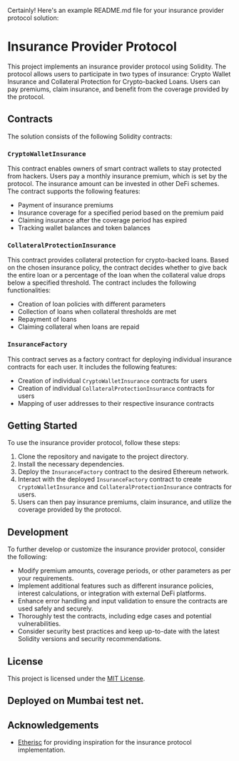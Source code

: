 Certainly! Here's an example README.md file for your insurance provider protocol solution:

# Insurance Provider Protocol

This project implements an insurance provider protocol using Solidity. The protocol allows users to participate in two types of insurance: Crypto Wallet Insurance and Collateral Protection for Crypto-backed Loans. Users can pay premiums, claim insurance, and benefit from the coverage provided by the protocol.

## Contracts

The solution consists of the following Solidity contracts:

### `CryptoWalletInsurance`

This contract enables owners of smart contract wallets to stay protected from hackers. Users pay a monthly insurance premium, which is set by the protocol. The insurance amount can be invested in other DeFi schemes. The contract supports the following features:

- Payment of insurance premiums
- Insurance coverage for a specified period based on the premium paid
- Claiming insurance after the coverage period has expired
- Tracking wallet balances and token balances

### `CollateralProtectionInsurance`

This contract provides collateral protection for crypto-backed loans. Based on the chosen insurance policy, the contract decides whether to give back the entire loan or a percentage of the loan when the collateral value drops below a specified threshold. The contract includes the following functionalities:

- Creation of loan policies with different parameters
- Collection of loans when collateral thresholds are met
- Repayment of loans
- Claiming collateral when loans are repaid

### `InsuranceFactory`

This contract serves as a factory contract for deploying individual insurance contracts for each user. It includes the following features:

- Creation of individual `CryptoWalletInsurance` contracts for users
- Creation of individual `CollateralProtectionInsurance` contracts for users
- Mapping of user addresses to their respective insurance contracts

## Getting Started

To use the insurance provider protocol, follow these steps:

1. Clone the repository and navigate to the project directory.
2. Install the necessary dependencies.
3. Deploy the `InsuranceFactory` contract to the desired Ethereum network.
4. Interact with the deployed `InsuranceFactory` contract to create `CryptoWalletInsurance` and `CollateralProtectionInsurance` contracts for users.
5. Users can then pay insurance premiums, claim insurance, and utilize the coverage provided by the protocol.

## Development

To further develop or customize the insurance provider protocol, consider the following:

- Modify premium amounts, coverage periods, or other parameters as per your requirements.
- Implement additional features such as different insurance policies, interest calculations, or integration with external DeFi platforms.
- Enhance error handling and input validation to ensure the contracts are used safely and securely.
- Thoroughly test the contracts, including edge cases and potential vulnerabilities.
- Consider security best practices and keep up-to-date with the latest Solidity versions and security recommendations.

## License

This project is licensed under the [MIT License](LICENSE).

## Deployed on Mumbai test net.

## Acknowledgements

- [Etherisc](https://www.etherisc.com/) for providing inspiration for the insurance protocol implementation.
